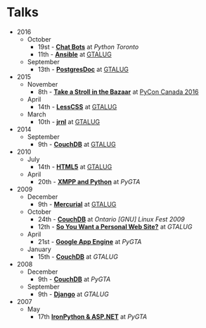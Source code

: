 # Talks

* 2016
    * October
        * 19st - [**Chat Bots**](https://github.com/myles/2016-10-19-chat-bots) at _Python Toronto_
        * 11th - [**Ansible**](2016/09/10/11/ansible) at [GTALUG](https://gtalug.org/meeting/2016-10/)
    * September
        * 13th - [**PostgresDoc**](https://github.com/myles/2016-09-13-postgresdoc) at [GTALUG](https://gtalug.org/meeting/2016-09/)
* 2015
    * November
        * 8th - [**Take a Stroll in the Bazaar**](https://github.com/myles/2015-11-08-Take-a-Stroll-in-the-Bazaar) at [PyCon Canada 2016](https://2015.pycon.ca/en/schedule/69/)
    * April
        * 14th - [**LessCSS**](https://github.com/myles/2015-04-14-lesscss) at [GTALUG](https://gtalug.org/meeting/2015-04/)
    * March
        * 10th - [**jrnl**](https://github.com/myles/2015-03-10-jrnl) at [GTALUG](https://gtalug.org/meeting/2015-03/)
* 2014
    * September
        * 9th - [**CouchDB**](https://github.com/myles/2014-09-09-couchdb) at [GTALUG](https://gtalug.org/meeting/2014-09/)
* 2010
    * July
        * 14th - [**HTML5**](2010/07/14/html5) at [GTALUG](https://gtalug.org/meeting/2010-07/)
    * April
        * 20th - [**XMPP and Python**](2010/04/20/xmpp-python) at _PyGTA_
* 2009
    * December
        * 9th - [**Mercurial**](2009/12/09/mercurial) at [GTALUG](https://gtalug.org/meeting/2009-12/)
    * October
        * 24th - [**CouchDB**](2009/10/24/couchdb) at _Ontario [GNU] Linux Fest 2009_
        * 12th - [**So You Want a Personal Web Site?**](2009/10/12/so-you-want-a-personal-web-site) at _GTALUG_
    * April
        * 21st - [**Google App Engine**](2009/04/21/google-app-engine) at _PyGTA_
    * January
        * 15th - [**CouchDB**](2009/01/15/couchdb) at _GTALUG_
* 2008
    * December
        * 9th - [**CouchDB**](2008/12/09/couchdb) at _PyGTA_
    * September
        * 9th - [**Django**](2008/09/09/django) at _GTALUG_
* 2007
    * May
        * 17th [**IronPython & ASP.NET**](2007/04/17/ironpython-aspnet) at _PyGTA_
